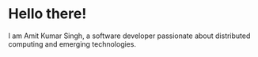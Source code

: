 # Hello there!
I am Amit Kumar Singh, a software developer passionate about distributed computing and emerging technologies.
